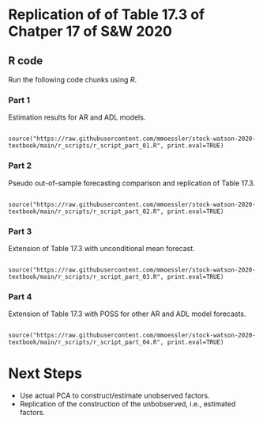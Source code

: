 
# Replication of of Table 17.3 of Chatper 17 of S&W 2020

## R code

Run the following code chunks using *R*.

### Part 1

Estimation results for AR and ADL models.

```

source("https://raw.githubusercontent.com/mmoessler/stock-watson-2020-textbook/main/r_scripts/r_script_part_01.R", print.eval=TRUE)

```

### Part 2

Pseudo out-of-sample forecasting comparison and replication of Table 17.3.

```

source("https://raw.githubusercontent.com/mmoessler/stock-watson-2020-textbook/main/r_scripts/r_script_part_02.R", print.eval=TRUE)

```

### Part 3

Extension of Table 17.3 with unconditional mean forecast.

```

source("https://raw.githubusercontent.com/mmoessler/stock-watson-2020-textbook/main/r_scripts/r_script_part_03.R", print.eval=TRUE)

```

### Part 4

Extension of Table 17.3 with POSS for other AR and ADL model forecasts.

```

source("https://raw.githubusercontent.com/mmoessler/stock-watson-2020-textbook/main/r_scripts/r_script_part_04.R", print.eval=TRUE)

```

# Next Steps

* Use actual PCA to construct/estimate unobserved factors.
* Replication of the construction of the unbobserved, i.e., estimated factors.